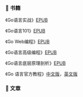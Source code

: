 ### 📕 书籍

《Go语言实战》[EPUB](https://github.com/heqingbao/tour-of-go/blob/master/books/Go%E8%AF%AD%E8%A8%80%E5%AE%9E%E6%88%98%20Chinese_2017.epub)

《Go语言101》[EPUB](https://github.com/heqingbao/tour-of-go/blob/master/books/Go%E8%AF%AD%E8%A8%80101-v1.18.epub)

《Go Web编程》[EPUB](https://github.com/heqingbao/tour-of-go/blob/master/books/Go%20Web%E7%BC%96%E7%A8%8B%20(%E9%83%91%E5%85%86%E9%9B%84)Chinese_2017.epub)

《Go语言高级编程》[EPUB](https://github.com/heqingbao/tour-of-go/blob/master/books/Go%20%E8%AF%AD%E8%A8%80%E9%AB%98%E7%BA%A7%E7%BC%96%E7%A8%8B%20(it-ebooks)Chinese_2020.epub)

《Go语言底层原理剖析》[EPUB](https://github.com/heqingbao/tour-of-go/blob/master/books/Go%E8%AF%AD%E8%A8%80%E5%BA%95%E5%B1%82%E5%8E%9F%E7%90%86%E5%89%96%E6%9E%90%20(%E9%83%91%E5%BB%BA%E5%8B%8B)Chinese_2021.epub)

《Go 语言官方教程》[中文版](https://tour.go-zh.org/)，[英文版](https://go.dev/tour/)

### 📖 文章

